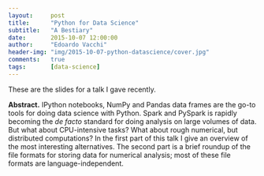 ```yaml
---
layout:     post
title:      "Python for Data Science"
subtitle:   "A Bestiary"
date:       2015-10-07 12:00:00
author:     "Edoardo Vacchi"
header-img: "img/2015-10-07-python-datascience/cover.jpg"
comments:   true
tags:       [data-science]
---
```


These are the slides for a talk I gave recently.

**Abstract.** IPython notebooks, NumPy and
Pandas data frames are the go-to tools for doing data science with Python. Spark and PySpark is rapidly becoming the *de facto* standard for doing
analysis on large volumes of data. But what about CPU-intensive tasks? What about
rough numerical, but distributed computations? In the first part of this talk
I give an overview of the most interesting alternatives. The second part is
a brief roundup of the file formats for storing data for numerical analysis;
most of these file formats are language-independent.

<script async class="speakerdeck-embed" data-id="48ac5fb99e6e4aaab84b5ff4f4908efb" data-ratio="1.77777777777778" src="//speakerdeck.com/assets/embed.js"></script>
